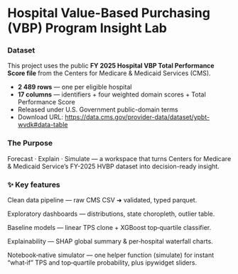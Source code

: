 # Hospital Value-Based Purchasing (VBP) Program Insight Lab

### Dataset

This project uses the public **FY 2025 Hospital VBP Total Performance Score file**
from the Centers for Medicare & Medicaid Services (CMS).  
* **2 489 rows** — one per eligible hospital  
* **17 columns** — identifiers + four weighted domain scores + Total Performance Score  
* Released under U.S. Government public-domain terms  
* Download URL: <https://data.cms.gov/provider-data/dataset/ypbt-wvdk#data-table>
  
### The Purpose
Forecast · Explain · Simulate — a workspace that turns Centers for Medicare & Medicaid Service’s FY-2025 HVBP dataset into decision-ready insight.

### ✨ Key features

Clean data pipeline — raw CMS CSV ➜ validated, typed parquet.

Exploratory dashboards — distributions, state choropleth, outlier table.

Baseline models — linear TPS clone + XGBoost top‑quartile classifier.

Explainability — SHAP global summary & per‑hospital waterfall charts.

Notebook‑native simulator — one helper function (simulate) for instant “what‑if” TPS and top‑quartile probability, plus ipywidget sliders.
